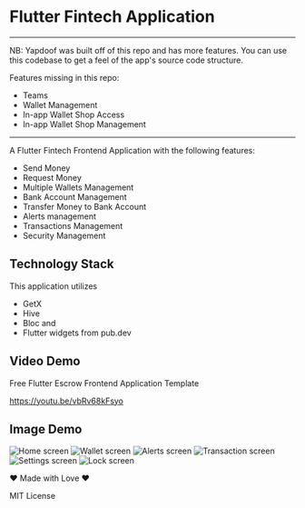 # Flutter Fintech Application


----------------------------------------------------------------------------------------------------------------
NB:
Yapdoof was built off of this repo and has more features. You can use this codebase to get a feel of the
app's source code structure. 

Features missing in this repo:
- Teams
- Wallet Management
- In-app Wallet Shop Access
- In-app Wallet Shop Management
----------------------------------------------------------------------------------------------------------------



A Flutter Fintech Frontend Application with the following features:

- Send Money
- Request Money
- Multiple Wallets Management
- Bank Account Management
- Transfer Money to Bank Account
- Alerts management
- Transactions Management
- Security Management

## Technology Stack

This application utilizes

- GetX
- Hive
- Bloc and
- Flutter widgets from pub.dev

## Video Demo

Free Flutter Escrow Frontend Application Template

<https://youtu.be/vbRv68kFsyo>


## Image Demo

![Home screen](https://omept.com/paylinc-screenshots/4Screenshot.png "Home screen")
![Wallet screen](https://omept.com/paylinc-screenshots/5Screenshot.png "Wallet screen")
![Alerts screen](https://omept.com/paylinc-screenshots/6Screenshot.png "Alerts screen")
![Transaction screen](https://omept.com/paylinc-screenshots/2Screenshot.png "Transaction screen")
![Settings screen](https://omept.com/paylinc-screenshots/7Screenshot.png "Settings screen")
![Lock screen](https://omept.com/paylinc-screenshots/3Screenshot.png "Lock screen")


❤️ Made with Love ❤️


MIT License
